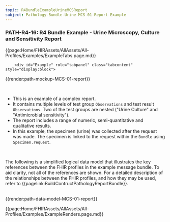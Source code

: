 ```yaml
---
topic: R4BundleExampleUrineMCSReport
subject: Pathology-Bundle-Urine-MCS-01-Report-Example
---
```

### PATH-R4-16: R4 Bundle Example - Urine Microscopy, Culture and Sensitivity Report

{{page:Home/FHIRAssets/AllAssets/All-Profiles/Examples/ExampleTabs.page.md}}
    
        <div id="Example" role="tabpanel" class="tabcontent"  style="display:block"> 
{{render:path-mockup-MCS-01-report}}
        </div>
        <div id="Notes" role="tabpanel" class="tabcontent">
            <br>
			<ul>
                <li>This is an example of a complex report.</li>
                <li>It contains multiple levels of test group <code>Observations</code> and test result <code>Observations</code>. Two of the test groups are nested ("Urine Culture" and "Antimicrobial sensitivity").</li>
                <li>The report includes a range of numeric, semi-quantitative and qualitative results.</li>
                <li>In this example, the specimen (urine) was collected after the request was made. The specimen is linked to the request within the <code>Bundle</code> using <code>Specimen.request</code>.</li>
            </ul>
        </div>
        <div id="DataModel" role="tabpanel" class="tabcontent">
            <br>
            <p>The following is a simplified logical data model that illustrates the key references between the FHIR profiles in the example message bundle. To aid clarity, not all of the references are shown. For a detailed description of the relationships between the FHIR profiles, and how they may be used, refer to {{pagelink:BuildContructPathologyReportBundle}}.</p>
            <br>
            {{render:path-data-model-MCS-01-report}}
        </div>

{{page:Home/FHIRAssets/AllAssets/All-Profiles/Examples/ExampleRenders.page.md}}
